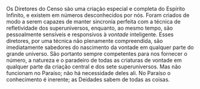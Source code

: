 Os Diretores do Censo são uma criação especial e completa do Espírito Infinito, e existem em números desconhecidos por nós. Foram criados de modo a serem capazes de manter sincronia perfeita com a técnica de refletividade dos superuniversos, enquanto, ao mesmo tempo, são pessoalmente sensíveis e responsivos à *vontade* inteligente. Esses diretores, por uma técnica não plenamente compreendida, são imediatamente sabedores do nascimento da vontade em qualquer parte do grande universo. São portanto sempre competentes para nos fornecer o número, a natureza e o paradeiro de todas as criaturas de vontade em qualquer parte da criação central e dos sete superuniversos. Mas não funcionam no Paraíso; não há necessidade deles ali. No Paraíso o conhecimento é inerente; as Deidades sabem de todas as coisas.